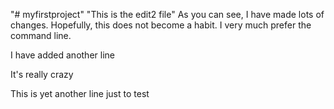 "# myfirstproject"
"This is the edit2 file"
As you can see, I have made lots of changes.
Hopefully, this does not become a habit.
I very much prefer the command line.

I have added another line

It's really crazy

This is yet another line just to test